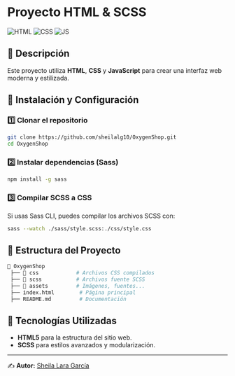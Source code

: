 # Proyecto HTML & SCSS

![HTML](https://img.shields.io/badge/HTML-5-orange?style=for-the-badge&logo=html5) ![CSS](https://img.shields.io/badge/CSS-CSS3-blueviolet?style=for-the-badge&logo=css) ![JS](https://img.shields.io/badge/JS-blueviolet?style=for-the-badge&logo=js)

## 📌 Descripción
Este proyecto utiliza **HTML**, **CSS** y **JavaScript** para crear una interfaz web moderna y estilizada.

## 🚀 Instalación y Configuración

### 1️⃣ Clonar el repositorio
```sh
git clone https://github.com/sheilalg10/OxygenShop.git
cd OxygenShop
```

### 2️⃣ Instalar dependencias (Sass)
```sh
npm install -g sass
```

### 3️⃣ Compilar SCSS a CSS
Si usas Sass CLI, puedes compilar los archivos SCSS con:
```sh
sass --watch ./sass/style.scss:./css/style.css
```

## 📂 Estructura del Proyecto
```sh
📁 OxygenShop
 ├── 📁 css            # Archivos CSS compilados
 ├── 📁 scss           # Archivos fuente SCSS
 ├── 📁 assets         # Imágenes, fuentes...
 ├── index.html        # Página principal
 ├── README.md         # Documentación
```

## 🎨 Tecnologías Utilizadas
- **HTML5** para la estructura del sitio web.
- **SCSS** para estilos avanzados y modularización.

---
✍️ **Autor:** [Sheila Lara García](https://github.com/sheilalg10)

